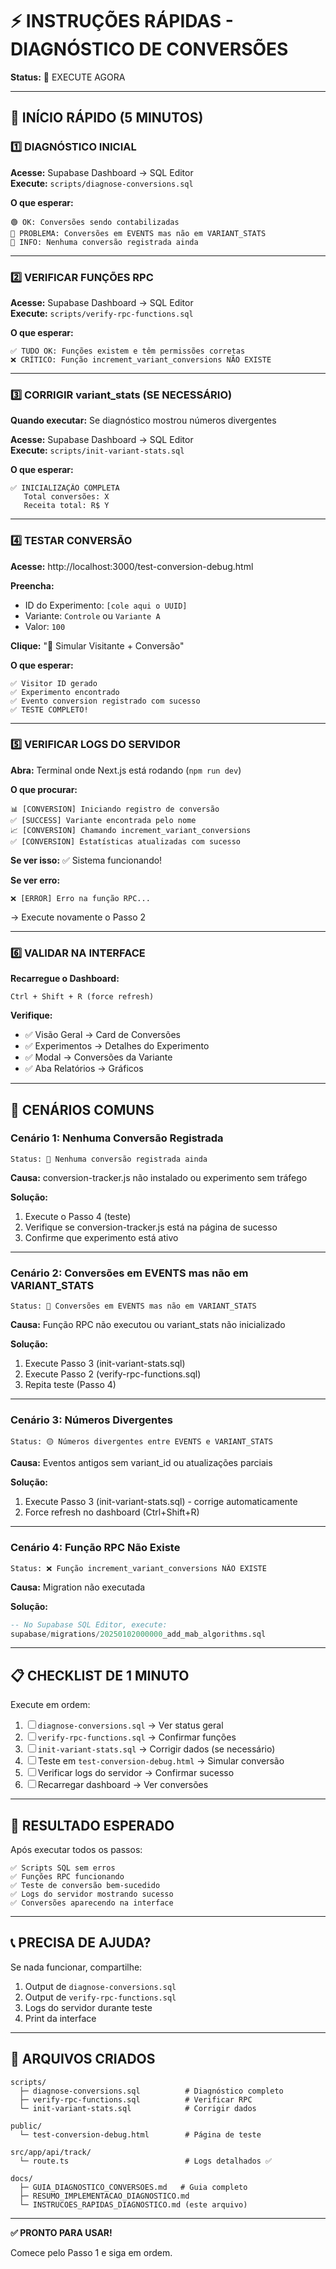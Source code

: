 # ⚡ INSTRUÇÕES RÁPIDAS - DIAGNÓSTICO DE CONVERSÕES

**Status:** 🎯 EXECUTE AGORA

---

## 🚀 INÍCIO RÁPIDO (5 MINUTOS)

### 1️⃣ DIAGNÓSTICO INICIAL

**Acesse:** Supabase Dashboard → SQL Editor  
**Execute:** `scripts/diagnose-conversions.sql`

**O que esperar:**
```
🟢 OK: Conversões sendo contabilizadas
🔴 PROBLEMA: Conversões em EVENTS mas não em VARIANT_STATS  
🔵 INFO: Nenhuma conversão registrada ainda
```

---

### 2️⃣ VERIFICAR FUNÇÕES RPC

**Acesse:** Supabase Dashboard → SQL Editor  
**Execute:** `scripts/verify-rpc-functions.sql`

**O que esperar:**
```
✅ TUDO OK: Funções existem e têm permissões corretas
❌ CRÍTICO: Função increment_variant_conversions NÃO EXISTE
```

---

### 3️⃣ CORRIGIR variant_stats (SE NECESSÁRIO)

**Quando executar:** Se diagnóstico mostrou números divergentes

**Acesse:** Supabase Dashboard → SQL Editor  
**Execute:** `scripts/init-variant-stats.sql`

**O que esperar:**
```
✅ INICIALIZAÇÃO COMPLETA
   Total conversões: X
   Receita total: R$ Y
```

---

### 4️⃣ TESTAR CONVERSÃO

**Acesse:** http://localhost:3000/test-conversion-debug.html

**Preencha:**
- ID do Experimento: `[cole aqui o UUID]`
- Variante: `Controle` ou `Variante A`
- Valor: `100`

**Clique:** "🚀 Simular Visitante + Conversão"

**O que esperar:**
```
✅ Visitor ID gerado
✅ Experimento encontrado
✅ Evento conversion registrado com sucesso
✅ TESTE COMPLETO!
```

---

### 5️⃣ VERIFICAR LOGS DO SERVIDOR

**Abra:** Terminal onde Next.js está rodando (`npm run dev`)

**O que procurar:**
```
📊 [CONVERSION] Iniciando registro de conversão
✅ [SUCCESS] Variante encontrada pelo nome
📈 [CONVERSION] Chamando increment_variant_conversions
✅ [CONVERSION] Estatísticas atualizadas com sucesso
```

**Se ver isso:** ✅ Sistema funcionando!

**Se ver erro:**
```
❌ [ERROR] Erro na função RPC...
```
→ Execute novamente o Passo 2

---

### 6️⃣ VALIDAR NA INTERFACE

**Recarregue o Dashboard:**
```
Ctrl + Shift + R (force refresh)
```

**Verifique:**
- ✅ Visão Geral → Card de Conversões
- ✅ Experimentos → Detalhes do Experimento
- ✅ Modal → Conversões da Variante
- ✅ Aba Relatórios → Gráficos

---

## 🔴 CENÁRIOS COMUNS

### Cenário 1: Nenhuma Conversão Registrada
```
Status: 🔵 Nenhuma conversão registrada ainda
```

**Causa:** conversion-tracker.js não instalado ou experimento sem tráfego

**Solução:**
1. Execute o Passo 4 (teste)
2. Verifique se conversion-tracker.js está na página de sucesso
3. Confirme que experimento está ativo

---

### Cenário 2: Conversões em EVENTS mas não em VARIANT_STATS
```
Status: 🔴 Conversões em EVENTS mas não em VARIANT_STATS
```

**Causa:** Função RPC não executou ou variant_stats não inicializado

**Solução:**
1. Execute Passo 3 (init-variant-stats.sql)
2. Execute Passo 2 (verify-rpc-functions.sql)
3. Repita teste (Passo 4)

---

### Cenário 3: Números Divergentes
```
Status: 🟡 Números divergentes entre EVENTS e VARIANT_STATS
```

**Causa:** Eventos antigos sem variant_id ou atualizações parciais

**Solução:**
1. Execute Passo 3 (init-variant-stats.sql) - corrige automaticamente
2. Force refresh no dashboard (Ctrl+Shift+R)

---

### Cenário 4: Função RPC Não Existe
```
Status: ❌ Função increment_variant_conversions NÃO EXISTE
```

**Causa:** Migration não executada

**Solução:**
```sql
-- No Supabase SQL Editor, execute:
supabase/migrations/20250102000000_add_mab_algorithms.sql
```

---

## 📋 CHECKLIST DE 1 MINUTO

Execute em ordem:

1. ☐ `diagnose-conversions.sql` → Ver status geral
2. ☐ `verify-rpc-functions.sql` → Confirmar funções
3. ☐ `init-variant-stats.sql` → Corrigir dados (se necessário)
4. ☐ Teste em `test-conversion-debug.html` → Simular conversão
5. ☐ Verificar logs do servidor → Confirmar sucesso
6. ☐ Recarregar dashboard → Ver conversões

---

## 🎯 RESULTADO ESPERADO

Após executar todos os passos:

```
✅ Scripts SQL sem erros
✅ Funções RPC funcionando
✅ Teste de conversão bem-sucedido
✅ Logs do servidor mostrando sucesso
✅ Conversões aparecendo na interface
```

---

## 📞 PRECISA DE AJUDA?

Se nada funcionar, compartilhe:

1. Output de `diagnose-conversions.sql`
2. Output de `verify-rpc-functions.sql`
3. Logs do servidor durante teste
4. Print da interface

---

## 📁 ARQUIVOS CRIADOS

```
scripts/
  ├─ diagnose-conversions.sql          # Diagnóstico completo
  ├─ verify-rpc-functions.sql          # Verificar RPC
  └─ init-variant-stats.sql            # Corrigir dados

public/
  └─ test-conversion-debug.html        # Página de teste

src/app/api/track/
  └─ route.ts                          # Logs detalhados ✅

docs/
  ├─ GUIA_DIAGNOSTICO_CONVERSOES.md   # Guia completo
  ├─ RESUMO_IMPLEMENTACAO_DIAGNOSTICO.md
  └─ INSTRUCOES_RAPIDAS_DIAGNOSTICO.md (este arquivo)
```

---

**✅ PRONTO PARA USAR!**

Comece pelo Passo 1 e siga em ordem.

